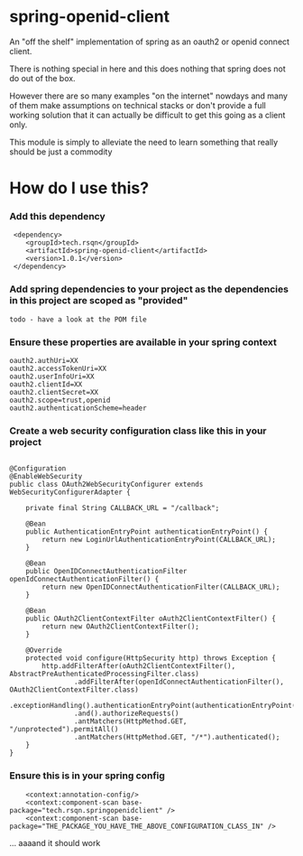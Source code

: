 # spring-openid-client
An "off the shelf" implementation of spring as an oauth2 or openid connect client.

There is nothing special in here and this does nothing that spring does not do out of the box.

However there are so many examples "on the internet" nowdays and many of them make assumptions on technical stacks or don't provide a full working
solution that it can actually be difficult to get this going as a client only.

This module is simply to alleviate the need to learn something that really should be just a commodity


How do I use this?
==================

### Add this dependency
```
 <dependency>
    <groupId>tech.rsqn</groupId>
    <artifactId>spring-openid-client</artifactId>
    <version>1.0.1</version>
 </dependency>
```

### Add spring dependencies to your project as the dependencies in this project are scoped as "provided"
```
todo - have a look at the POM file
```

### Ensure these properties are available in your spring context
```
oauth2.authUri=XX
oauth2.accessTokenUri=XX
oauth2.userInfoUri=XX
oauth2.clientId=XX
oauth2.clientSecret=XX
oauth2.scope=trust,openid
oauth2.authenticationScheme=header
```

### Create a web security configuration class like this in your project
```
    
@Configuration
@EnableWebSecurity
public class OAuth2WebSecurityConfigurer extends WebSecurityConfigurerAdapter {

    private final String CALLBACK_URL = "/callback";

    @Bean
    public AuthenticationEntryPoint authenticationEntryPoint() {
        return new LoginUrlAuthenticationEntryPoint(CALLBACK_URL);
    }

    @Bean
    public OpenIDConnectAuthenticationFilter openIdConnectAuthenticationFilter() {
        return new OpenIDConnectAuthenticationFilter(CALLBACK_URL);
    }

    @Bean
    public OAuth2ClientContextFilter oAuth2ClientContextFilter() {
        return new OAuth2ClientContextFilter();
    }

    @Override
    protected void configure(HttpSecurity http) throws Exception {
        http.addFilterAfter(oAuth2ClientContextFilter(), AbstractPreAuthenticatedProcessingFilter.class)
                .addFilterAfter(openIdConnectAuthenticationFilter(), OAuth2ClientContextFilter.class)
                .exceptionHandling().authenticationEntryPoint(authenticationEntryPoint())
                .and().authorizeRequests()
                .antMatchers(HttpMethod.GET, "/unprotected").permitAll()
                .antMatchers(HttpMethod.GET, "/*").authenticated();
    }
}

```


### Ensure this is in your spring config
```
    <context:annotation-config/>
    <context:component-scan base-package="tech.rsqn.springopenidclient" />
    <context:component-scan base-package="THE_PACKAGE_YOU_HAVE_THE_ABOVE_CONFIGURATION_CLASS_IN" />

```

... aaaand it should work